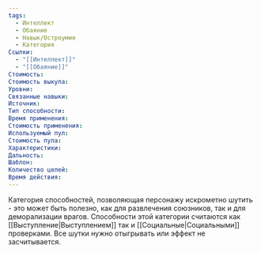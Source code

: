 ```yaml
---
tags:
  - Интеллект
  - Обаяние
  - Навык/Остроумие
  - Категория
Ссылки:
  - "[[Интеллект]]"
  - "[[Обаяние]]"
Стоимость:
Стоимость выкупа:
Уровни:
Связанные навыки:
Источник:
Тип способности:
Время применения:
Стоимость применения:
Используемый пул:
Стоимость пула:
Характеристики:
Дальность:
Шаблон:
Количество целей:
Время действия:
---
```

Категория способностей, позволяющая персонажу искрометно шутить - это может быть полезно, как для развлечения союзников, так и для деморализации врагов. Способности этой категории считаются как [[Выступление|Выступлением]] так и [[Социальные|Социальными]] проверками. Все шутки нужно отыгрывать или эффект не засчитывается. 